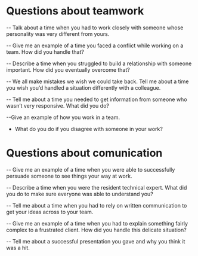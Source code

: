 # Questions about teamwork

-- Talk about a time when you had to work closely with someone whose personality was very different from yours.

-- Give me an example of a time you faced a conflict while working on a team. How did you handle that?

-- Describe a time when you struggled to build a relationship with someone important. How did you eventually overcome that?

-- We all make mistakes we wish we could take back. Tell me about a time you wish you’d handled a situation differently with a colleague.

-- Tell me about a time you needed to get information from someone who wasn’t very responsive. What did you do?

--Give an example of how you work in a team.

- What do you do if you disagree with someone in your work?

# Questions about comunication

-- Give me an example of a time when you were able to successfully persuade someone to see things your way at work.

-- Describe a time when you were the resident technical expert. What did you do to make sure everyone was able to understand you?

-- Tell me about a time when you had to rely on written communication to get your ideas across to your team.

-- Give me an example of a time when you had to explain something fairly complex to a frustrated client. How did you handle this delicate situation?

-- Tell me about a successful presentation you gave and why you think it was a hit.
